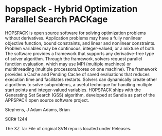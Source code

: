 # hopspack - Hybrid Optimization Parallel Search PACKage

HOPSPACK is open source software for solving optimization problems without derivatives. Application problems may have a fully nonlinear objective function, bound constraints, and linear and nonlinear constraints. Problem variables may be continuous, integer-valued, or a mixture of both. The software provides a framework that supports any derivative-free type of solver algorithm. Through the framework, solvers request parallel function evaluation, which may use MPI (multiple machines) or multithreading (multiple processors/cores on one machine). The framework provides a Cache and Pending Cache of saved evaluations that reduces execution time and facilitates restarts. Solvers can dynamically create other algorithms to solve subproblems, a useful technique for handling multiple start points and integer-valued variables. HOPSPACK ships with the Generating Set Search (GSS) algorithm, developed at Sandia as part of the APPSPACK open source software project.

Stephens, J Adam
Adams, Brian

SCR# 1244

The XZ Tar File of original SVN repo is located under Releases.
